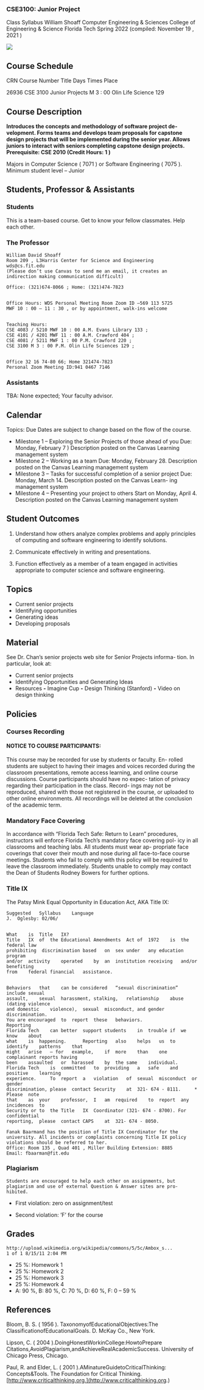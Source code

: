### CSE3100: Junior Project
Class Syllabus
William Shoaff
Computer Engineering & Sciences
College of Engineering & Science Florida Tech
Spring 2022 (compiled: November 19 , 2021 )
<div class="center">

![](assets/structure_of_a_class_diagram.png)
</div>

## Course Schedule

CRN Course Number Title Days Times Place

26936 CSE 3100 Junior Projects M 3 : 00 Olin Life Science 129

## Course Description

**Introduces the concepts and methodology of software project de-
velopment. Forms teams and develops team proposals for capstone
design projects that will be implemented during the senior year.
Allows juniors to interact with seniors completing capstone design
projects. Prerequisite: CSE 2010 (Credit Hours: 1 )**

Majors in Computer Science ( 7071 ) or Software Engineering ( 7075 ).
Minimum student level – Junior

## Students, Professor & Assistants

### Students

This is a team-based course. Get to know your fellow classmates.
Help each other.

### The Professor

```
William David Shoaff
Room 209 , L3Harris Center for Science and Engineering
wds@cs.fit.edu
(Please don’t use Canvas to send me an email, it creates an indirection making communication difficult)

Office: (321)674-8066 ; Home: (321)474-7823


Office Hours: WDS Personal Meeting Room Zoom ID –569 113 5725
MWF 10 : 00 – 11 : 30 , or by appointment, walk-ins welcome


Teaching Hours:
CSE 4083 / 5210 MWF 10 : 00 A.M. Evans Library 133 ;
CSE 4101 / 4201 MWF 11 : 00 A.M. Crawford 404 ;
CSE 4081 / 5211 MWF 1 : 00 P.M. Crawford 220 ;
CSE 3100 M 3 : 00 P.M. Olin Life Sciences 129 ;


Office 32 16 74-80 66; Home 321474-7823
Personal Zoom Meeting ID:941 0467 7146
```

### Assistants

TBA: None expected; Your faculty advisor.

## Calendar

Topics: Due Dates are subject to change based on the flow of the
course.

- Milestone 1 – Exploring the Senior Projects of those ahead of
    you Due: Monday, February 7 ) Description posted on the Canvas
    Learning management system
- Milestone 2 – Working as a team Due: Monday, February 28.
    Description posted on the Canvas Learning management system
- Milestone 3 – Tasks for successful completion of a senior project
    Due: Monday, March 14. Description posted on the Canvas Learn-
    ing management system
- Milestone 4 – Presenting your project to others Start on Monday,
    April 4. Description posted on the Canvas Learning management
    system

## Student Outcomes

1. Understand how others analyze complex problems and apply
principles of computing and software engineering to identify
solutions.

2. Communicate effectively in writing and presentations.

3. Function effectively as a member of a team engaged in activities
appropriate to computer science and software engineering.

## Topics

- Current senior projects
- Identifying opportunities
- Generating ideas
- Developing proposals


## Material

See Dr. Chan’s senior projects web site for Senior Projects informa-
tion.
In particular, look at:

- Current senior projects
- Identifying Opportunities and Generating Ideas
- Resources
    **-** Imagine Cup
    **-** Design Thinking (Stanford)
    **-** Video on design thinking

## Policies

### Courses Recording

#### NOTICE TO COURSE PARTICIPANTS:

This course may be recorded for use by students or faculty. En-
rolled students are subject to having their images and voices recorded
during the classroom presentations, remote access learning, and
online course discussions. Course participants should have no expec-
tation of privacy regarding their participation in the class. Record-
ings may not be reproduced, shared with those not registered in the
course, or uploaded to other online environments. All recordings will
be deleted at the conclusion of the academic term.

### Mandatory Face Covering

In accordance with “Florida Tech Safe: Return to Learn” procedures,
instructors will enforce Florida Tech’s mandatory face covering pol-
icy in all classrooms and teaching labs. All students must wear ap-
propriate face coverings that cover their mouth and nose during all
face-to-face course meetings. Students who fail to comply with this
policy will be required to leave the classroom immediately. Students
unable to comply may contact the Dean of Students Rodney Bowers
for further options.


### Title IX

The Patsy Mink Equal Opportunity in Education Act, AKA Title IX:

```
Suggested	Syllabus	Language
J.	Oglesby: 02/06/


What	is	Title	IX?
Title	IX	of	the	Educational	Amendments	Act	of	1972	is	the	federal	law
prohibiting	 discrimination	based	on	sex	under	any	education	program
and/or	activity	operated	by	an	institution	receiving	and/or	benefiting
from	federal	financial	assistance.


Behaviors	that	can	be considered	“sexual	discrimination”	include	sexual
assault,	sexual	harassment,	stalking,	relationship	abuse	(dating	violence
and	domestic	violence),	sexual	misconduct,	and	gender	discrimination.
You	are	encouraged	to	report	these	behaviors.
Reporting
Florida	Tech	can	better	support	students	in	trouble	if	we	know	about
what	is	happening.		Reporting	also	helps	us	to	identify	patterns	that
might	arise	– for	example,	if	more	than	one	complainant	reports	having
been	assaulted	or	harassed	by	the	same	individual.
Florida	Tech	is	committed	to	providing	a	safe	and	positive	learning
experience.		To	report	a	violation	of	sexual	misconduct	or	gender
discrimination,	please	contact	Security	at	321- 674 - 8111.	 *	Please	note
that	as	your	professor,	I	am	required	to	report	any	incidences	to
Security or	to	the	Title	IX	Coordinator	(321- 674 - 8700). For	confidential
reporting,	please	contact	CAPS	at	321- 674 - 8050.

Fanak Baarmand has the position of Title IX Coordinator for the
university. All incidents or complaints concerning Title IX policy
violations should be referred to her.
Office: Room 135 , Quad 401 , Miller Building Extension: 8885
Email: fbaarman@fit.edu
```

### Plagiarism

```
Students are encouraged to help each other on assignments, but
plagiarism and use of external Question & Answer sites are pro-
hibited.
```
- First violation: zero on assignment/test


- Second violation: ’F’ for the course


## Grades

```
http://upload.wikimedia.org/wikipedia/commons/5/5c/Ambox_s...
1 of 1 8/15/11 2:04 PM
```
- 25 %: Homework 1
- 25 %: Homework 2
- 25 %: Homework 3
- 25 %: Homework 4
- A: 90 %, B: 80 %, C: 70 %, D: 60 %, F: 0 – 59 %

## References

Bloom, B. S. ( 1956 ). TaxonomyofEducationalObjectives:The
ClassificationofEducationalGoals. D. McKay Co., New York.

Lipson, C. ( 2004 ).DoingHonestWorkinCollege:HowtoPrepare
Citations,AvoidPlagiarism,andAchieveRealAcademicSuccess.
University of Chicago Press, Chicago.

Paul, R. and Elder, L. ( 2001 ).AMinatureGuidetoCriticalThinking:
Concepts&Tools. The Foundation for Critical Thinking.
[http://www.criticalthinking.org.](http://www.criticalthinking.org.)
